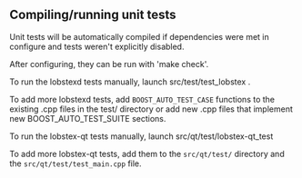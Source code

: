 Compiling/running unit tests
------------------------------------

Unit tests will be automatically compiled if dependencies were met in configure
and tests weren't explicitly disabled.

After configuring, they can be run with 'make check'.

To run the lobstexd tests manually, launch src/test/test_lobstex .

To add more lobstexd tests, add `BOOST_AUTO_TEST_CASE` functions to the existing
.cpp files in the test/ directory or add new .cpp files that
implement new BOOST_AUTO_TEST_SUITE sections.

To run the lobstex-qt tests manually, launch src/qt/test/lobstex-qt_test

To add more lobstex-qt tests, add them to the `src/qt/test/` directory and
the `src/qt/test/test_main.cpp` file.
